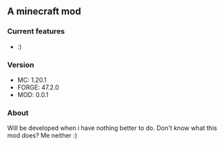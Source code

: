 ## A minecraft mod

### Current features

  * :)

### Version

  * MC: 1.20.1
  * FORGE: 47.2.0
  * MOD: 0.0.1

### About

Will be developed when i have nothing better to do.
Don't know what this mod does? Me neither :)
